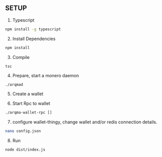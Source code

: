 
## SETUP

1. Typescript
```bash
npm install -g typescript
```

2. Install Dependencies
```bash
npm install
```

3. Compile
```bash
tsc
```

4. Prepare, start a monero daemon
```
./arqmad 
```

5. Create a wallet

6. Start Rpc to wallet
```bash
./arqma-wallet-rpc []
```

7. configure wallet-thingy, change wallet and/or redis connection details.
```bash
nano config.json
```

8. Run
```bash
node dist/index.js
```

